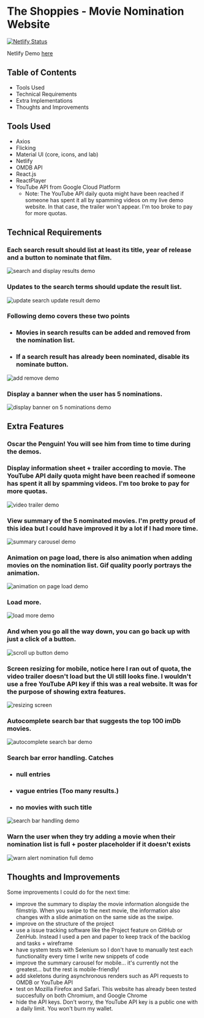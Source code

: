 # The Shoppies - Movie Nomination Website
[![Netlify Status](https://api.netlify.com/api/v1/badges/8d81b9a4-ad67-41d0-9532-550a14241836/deploy-status)](https://app.netlify.com/sites/shoppies-rdtbui/deploys)

Netlify Demo [here](https://shoppies-rdtbui.netlify.app/)

## Table of Contents
- Tools Used
- Technical Requirements
- Extra Implementations
- Thoughts and Improvements

## Tools Used
- Axios
- Flicking
- Material UI (core, icons, and lab)
- Netlify
- OMDB API
- React.js
- ReactPlayer
- YouTube API from Google Cloud Platform
  - Note: The YouTube API daily quota might have been reached if someone has spent it all by spamming videos on my live demo website. In that case, the trailer won't appear. I'm too broke to pay for more quotas.

## Technical Requirements

### Each search result should list at least its title, year of release and a button to nominate that film.
![search and display results demo](https://github.com/RdtBui/beta-shoppies/blob/master/demo/search-movie.gif)

### Updates to the search terms should update the result list.
![update search update result demo](https://github.com/RdtBui/beta-shoppies/blob/master/demo/update-search.gif)

### Following demo covers these two points
- ### Movies in search results can be added and removed from the nomination list.
- ### If a search result has already been nominated, disable its nominate button.
![add remove demo](https://github.com/RdtBui/beta-shoppies/blob/master/demo/nominate-add-remove-disable.gif)

### Display a banner when the user has 5 nominations.
![display banner on 5 nominations demo](https://github.com/RdtBui/beta-shoppies/blob/master/demo/banner-5-nomination.gif)

## Extra Features

### Oscar the Penguin! You will see him from time to time during the demos.

### Display information sheet + trailer according to movie. **The YouTube API daily quota might have been reached if someone has spent it all by spamming videos. I'm too broke to pay for more quotas.**
![video trailer demo](https://github.com/RdtBui/beta-shoppies/blob/master/demo/trailer-youtube-api.gif)

### View summary of the 5 nominated movies. I'm pretty proud of this idea but I could have improved it by a lot if I had more time.
![summary carousel demo](https://github.com/RdtBui/beta-shoppies/blob/master/demo/summary.gif)

### Animation on page load, there is also animation when adding movies on the nomination list. Gif quality poorly portrays the animation.
![animation on page load demo](https://github.com/RdtBui/beta-shoppies/blob/master/demo/animation-intro.gif)

### Load more.
![load more demo](https://github.com/RdtBui/beta-shoppies/blob/master/demo/load-more.gif)

### And when you go all the way down, you can go back up with just a click of a button.
![scroll up button demo](https://github.com/RdtBui/beta-shoppies/blob/master/demo/scroll-up.gif)

### Screen resizing for mobile, notice here I ran out of quota, the video trailer doesn't load but the UI still looks fine. I wouldn't use a free YouTube API key if this was a real website. It was for the purpose of showing extra features.
![resizing screen](https://github.com/RdtBui/beta-shoppies/blob/master/demo/screen-resize.gif)

### Autocomplete search bar that suggests the top 100 imDb movies.
![autocomplete search bar demo](https://github.com/RdtBui/beta-shoppies/blob/master/demo/top-100-imdb-pre-search.gif)

### Search bar error handling. Catches
- ### null entries
- ### vague entries (Too many results.)
- ### no movies with such title
![search bar handling demo](https://github.com/RdtBui/beta-shoppies/blob/master/demo/handle-search-error.gif)

### Warn the user when they try adding a movie when their nomination list is full + poster placeholder if it doesn't exists
![warn alert nomination full demo](https://github.com/RdtBui/beta-shoppies/blob/master/demo/warning-add-limit.gif)

## Thoughts and Improvements
Some improvements I could do for the next time:
- improve the summary to display the movie information alongside the filmstrip. When you swipe to the next movie, the information also changes with a slide animation on the same side as the swipe.
- improve on the structure of the project
- use a issue tracking software like the Project feature on GitHub or ZenHub. Instead I used a pen and paper to keep track of the backlog and tasks + wireframe
- have system tests with Selenium so I don't have to manually test each functionality every time I write new snippets of code
- improve the summary carousel for mobile... it's currently not the greatest... but the rest is mobile-friendly!
- add skeletons during asynchronous renders such as API requests to OMDB or YouTube API
- test on Mozilla Firefox and Safari. This website has already been tested succesfully on both Chromium, and Google Chrome
- hide the API keys. Don't worry, the YouTube API key is a public one with a daily limit. You won't burn my wallet.

